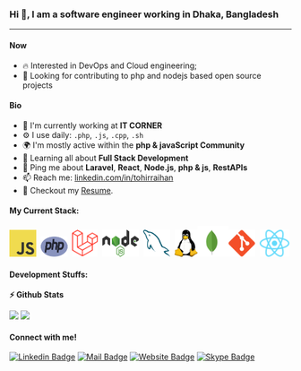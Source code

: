 ### Hi 👋, I am a software engineer working in Dhaka, Bangladesh
___

<!--
**tohirRaihan/tohirRaihan** is a ✨ _special_ ✨ repository because its `README.md` (this file) appears on your GitHub profile.

Here are some ideas to get you started:

- 🔭 I’m currently working on ...
- 🌱 I’m currently learning ...
- 👯 I’m looking to collaborate on ...
- 🤔 I’m looking for help with ...
- 💬 Ask me about ...
- 📫 How to reach me: ...
- 😄 Pronouns: ...
- ⚡ Fun fact: ...
-->

#### Now

<!-- - ✨ Contributing to [chkware](https://github.com/chkware/cli); -->
- :fire: Interested in DevOps and Cloud engineering;
- :calendar: Looking for contributing to php and nodejs based open source projects 

#### Bio

- 🏢 I'm currently working at **IT CORNER**
- ⚙️ I use daily: `.php`, `.js`, `.cpp`, `.sh`
- 🌍 I'm mostly active within the **php & javaScript Community**
- 🌱 Learning all about **Full Stack Development**
- 💬 Ping me about **Laravel**, **React**, **Node.js**, **php & js**, **RestAPIs**
- 📫 Reach me: [linkedin.com/in/tohirraihan](https://www.linkedin.com/in/tohirraihan/)
- 📝 Checkout my [Resume](files/resume.pdf).

#### My Current Stack:

<p>
<img height="48" width="48" src="assets/images/javascript-original.svg" alt="js"> &nbsp;<img height="36" width="48" src="assets/images/php.svg" alt="php"> &nbsp;<img height="48" src="assets/images/laravel-original.svg" alt="laravel"> &nbsp;<img height="48" width="65" src="assets/images/nodejs.svg" alt="nodejs"> &nbsp;<img height="48" src="assets/images/mysql.svg" alt="mysql"> &nbsp;<img height="48" src="assets/images/linux-original.svg" alt="linux"><img height="55" src="assets/images/mongodb.svg" alt="mongodb"><img height="48" src="assets/images/git-original.svg" alt="react"> &nbsp;<img height="48" src="assets/images/react-original.svg" alt="react">
</p>

#### Development Stuffs:

<b>⚡ Github Stats</b>

<p float="left">
    <img height="180em" src="https://github-readme-stats.vercel.app/api?username=tohirRaihan&show_icons=true&hide_border=true&&count_private=true&include_all_commits=true" /> 
    <img height="180em" src="https://github-readme-stats.vercel.app/api/top-langs/?username=tohirRaihan&show_icons=true&hide_border=true&layout=compact&langs_count=8"/>
</p>

#### Connect with me!

[![Linkedin Badge](https://img.shields.io/badge/LinkedIn-0077B5?style=for-the-badge&logo=linkedin&logoColor=white)](https://www.linkedin.com/in/tohirraihan/)
[![Mail Badge](https://img.shields.io/badge/Gmail-D14836?style=for-the-badge&logo=gmail&logoColor=white)](mailto:tohir.raihan@gmail.com)
[![Website Badge](https://img.shields.io/badge/website-000000?style=for-the-badge&logo=About.me&logoColor=white)](https://tohirraihan.com)
[![Skype Badge](https://img.shields.io/badge/Skype-00AFF0?style=for-the-badge&logo=skype&logoColor=white)](tohir.raihan)

<!-- [![Behance Badge](https://img.shields.io/badge/Behance-0054F7?style=for-the-badge&logo=behance&logoColor=white)](https://www.behance.net/tohir) -->

<!-- [![Binance Badge](https://img.shields.io/badge/Binance-FCD535?style=for-the-badge&logo=binance&logoColor=white)](https://testnet.bscscan.com/token/0x5e97cae83e111dfb14ac26ec0c3640b4258adb16?a=0xbE472Cd92898E1319931bFA713368FA25B9EB7d0) -->
